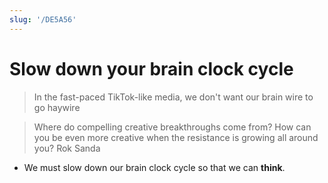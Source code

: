 ```yaml
---
slug: '/DE5A56'
---
```


# Slow down your brain clock cycle

> In the fast-paced TikTok-like media, we don't want our brain wire to go haywire

> Where do compelling creative breakthroughs come from? How can you be even more creative when the resistance is growing all around you? Rok Sanda

- We must slow down our brain clock cycle so that we can **think**.
